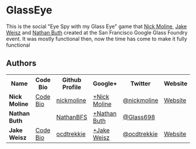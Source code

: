 GlassEye
========

This is the social "Eye Spy with my Glass Eye" game that [Nick Moline](http://nickmoline.com), 
[Jake Weisz](http://www.ocdtrekkie.com/) and [Nathan Buth](https://plus.google.com/106023745068839045104/about) 
created at the San Francisco Google Glass Foundry event.  It was mostly functional then, now the time has come to 
make it fully functional


## Authors
  <table>
  <tr>
    <th>Name</th>
    <th>Code Bio</th>
    <th>Github Profile</th>
    <th>Google+</th>
    <th>Twitter</th>
    <th>Website</th>
    <th>Blog</th>
  </tr>
  <tr>
    <td><strong>Nick Moline</strong></td>
    <td><a href="http://code.nick.pro">Code Bio</a></td>
    <td><a href="https://github.com/nickmoline">nickmoline</a></td>
    <td><a href="https://plus.google.com/100038801356570551641/posts">+Nick Moline</a></td>
    <td><a href="https://twitter.com/nickmoline">@nickmoline</a></td>
    <td><a href="http://nickmoline.com">Website</a></td>
    <td><a href="https://www.nick.pro/">Blog</a></td>
  </tr>
  <tr>
    <td><strong>Nathan Buth</strong></td>
    <td>&nbsp;</td>
    <td><a href="https://github.com/NathanBFS">NathanBFS</a></td>
    <td><a href="https://plus.google.com/106023745068839045104/about">+Nathan Buth</a></td>
    <td><a href="https://twitter.com/Glass698">@Glass698</a></td>
    <td>&nbsp;</td>
    <td>&nbsp;</td>
  </tr>
  <tr>
    <td><strong>Jake Weisz</strong></td>
    <td><a href="http://www.ocdtrekkie.com/software.php">Code Bio</a></td>
    <td><a href="https://github.com/ocdtrekkie">ocdtrekkie</a></td>
    <td><a href="https://plus.google.com/115181074626403443464/about">+Jake Weisz</a></td>
    <td><a href="https://twitter.com/ocdtrekkie">@ocdtrekkie</a></td>
    <td><a href="http://www.ocdtrekkie.com/">Website</a></td>
    <td><a href="http://www.ocdtrekkie.com/blog.php?bid=1">Blog</a></td>
  </tr>
</table>

